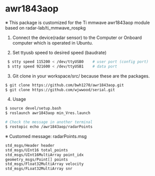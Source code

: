 # awr1843aop

※ This package is customized for the Ti mmwave awr1843aop module based on radar-lab/ti_mmwave_rospkg


1. Connect the device(radar sensor) to the Computer or Onboard computer which is operated in Ubuntu.

 
2. Set ttyusb speed to desired speed (baudrate)
```bash
 $ stty speed 115200 < /dev/ttyUSB0    # user port (config port)
 $ stty speed 921600 < /dev/ttyUSB1    # data port
 ```


3. Git clone in your workspace/src/ because these are the packages.
```bash
$ git clone https://github.com/bwh1270/awr1843aop.git
$ git clone https://github.com/wjwwood/serial.git
```


4. Usage
```bash
$ source devel/setup.bash  
$ roslaunch awr1843aop min_Vres.launch

# Check the message in another terminal
$ rostopic echo /awr1843aop/radarPoints
```

※ Customed message: radarPoints.msg
```bash
std_msgs/Header header
std_msgs/UInt16 total_points
std_msgs/UInt16MultiArray point_idx
geometry_msgs/Point[] points
std_msgs/Float32MultiArray velocity
std_msgs/FLoat32MultiArray snr
```
